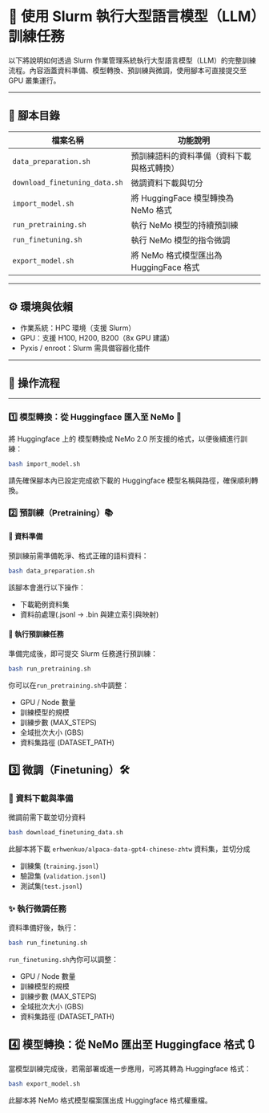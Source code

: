 # 🚀 使用 Slurm 執行大型語言模型（LLM）訓練任務

以下將說明如何透過 Slurm 作業管理系統執行大型語言模型（LLM）的完整訓練流程。內容涵蓋資料準備、模型轉換、預訓練與微調，使用腳本可直接提交至 GPU 叢集運行。

---

## 📁 腳本目錄

| 檔案名稱                        | 功能說明                                 |
|-------------------------------|----------------------------------------|
| `data_preparation.sh`         | 預訓練語料的資料準備（資料下載與格式轉換）    |
| `download_finetuning_data.sh` | 微調資料下載與切分                            |
| `import_model.sh`             | 將 HuggingFace 模型轉換為 NeMo 格式            |
| `run_pretraining.sh`          | 執行 NeMo 模型的持續預訓練                    |
| `run_finetuning.sh`           | 執行 NeMo 模型的指令微調                     |
| `export_model.sh`             | 將 NeMo 格式模型匯出為 HuggingFace 格式         |

---

## ⚙️ 環境與依賴

- 作業系統：HPC 環境（支援 Slurm）
- GPU：支援 H100, H200, B200（8x GPU 建議）
- Pyxis / enroot：Slurm 需具備容器化插件

---

## 🧱 操作流程

---

### 1️⃣ 模型轉換：從 Huggingface 匯入至 NeMo 🔄

將 Huggingface 上的 模型轉換成 NeMo 2.0 所支援的格式，以便後續進行訓練：

```bash
bash import_model.sh
```
請先確保腳本內已設定完成欲下載的 Huggingface 模型名稱與路徑，確保順利轉換。

### 2️⃣ 預訓練（Pretraining）📚
#### 🔧 資料準備
預訓練前需準備乾淨、格式正確的語料資料：

```bash
bash data_preparation.sh
```
該腳本會進行以下操作：
- 下載範例資料集
- 資料前處理(.jsonl → .bin 與建立索引與映射)

#### 🚀 執行預訓練任務
準備完成後，即可提交 Slurm 任務進行預訓練：

```bash
bash run_pretraining.sh
```
你可以在`run_pretraining.sh`中調整：
- GPU / Node 數量
- 訓練模型的規模
- 訓練步數 (MAX_STEPS)
- 全域批次大小 (GBS)
- 資料集路徑 (DATASET_PATH)

## 3️⃣ 微調（Finetuning）🛠️

### 🔧 資料下載與準備
微調前需下載並切分資料
```bash
bash download_finetuning_data.sh
```
此腳本將下載 `erhwenkuo/alpaca-data-gpt4-chinese-zhtw` 資料集，並切分成
- 訓練集 (`training.jsonl`)
- 驗證集 (`validation.jsonl`)
- 測試集(`test.jsonl`)

### ✨ 執行微調任務
資料準備好後，執行：
```bash
bash run_finetuning.sh
```
`run_finetuning.sh`內你可以調整：
- GPU / Node 數量
- 訓練模型的規模
- 訓練步數 (MAX_STEPS)
- 全域批次大小 (GBS)
- 資料集路徑 (DATASET_PATH)

## 4️⃣ 模型轉換：從 NeMo 匯出至 Huggingface 格式 🔃
當模型訓練完成後，若需部署或進一步應用，可將其轉為 Huggingface 格式：
```bash
bash export_model.sh
```
此腳本將 NeMo 格式模型檔案匯出成 Huggingface 格式權重檔。